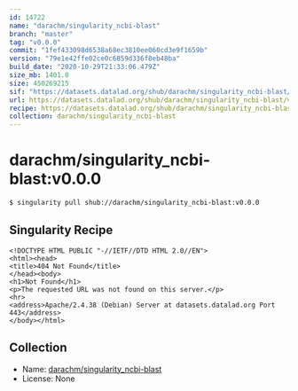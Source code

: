```yaml
---
id: 14722
name: "darachm/singularity_ncbi-blast"
branch: "master"
tag: "v0.0.0"
commit: "1fef433098d6538a68ec3810ee060cd3e9f1659b"
version: "79e1e42ffe02ce0c6859d336f8eb48ba"
build_date: "2020-10-29T21:33:06.479Z"
size_mb: 1401.0
size: 450269215
sif: "https://datasets.datalad.org/shub/darachm/singularity_ncbi-blast/v0.0.0/2020-10-29-1fef4330-79e1e42f/79e1e42ffe02ce0c6859d336f8eb48ba.sif"
url: https://datasets.datalad.org/shub/darachm/singularity_ncbi-blast/v0.0.0/2020-10-29-1fef4330-79e1e42f/
recipe: https://datasets.datalad.org/shub/darachm/singularity_ncbi-blast/v0.0.0/2020-10-29-1fef4330-79e1e42f/Singularity
collection: darachm/singularity_ncbi-blast
---
```


# darachm/singularity_ncbi-blast:v0.0.0

```bash
$ singularity pull shub://darachm/singularity_ncbi-blast:v0.0.0
```

## Singularity Recipe

```singularity
<!DOCTYPE HTML PUBLIC "-//IETF//DTD HTML 2.0//EN">
<html><head>
<title>404 Not Found</title>
</head><body>
<h1>Not Found</h1>
<p>The requested URL was not found on this server.</p>
<hr>
<address>Apache/2.4.38 (Debian) Server at datasets.datalad.org Port 443</address>
</body></html>
```

## Collection

 - Name: [darachm/singularity_ncbi-blast](https://github.com/darachm/singularity_ncbi-blast)
 - License: None

